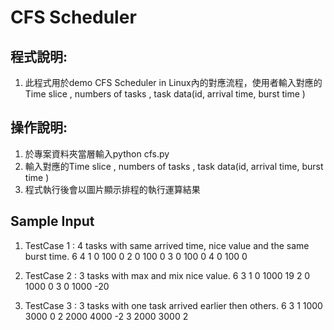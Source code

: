 
# CFS Scheduler 

## 程式說明:

1. 此程式用於demo CFS Scheduler in Linux內的對應流程，使用者輸入對應的Time slice , numbers of tasks , task data(id, arrival time, burst time )

## 操作說明:
1. 於專案資料夾當層輸入python cfs.py
2. 輸入對應的Time slice , numbers of tasks , task data(id, arrival time, burst time )
3. 程式執行後會以圖片顯示排程的執行運算結果


## Sample Input

1. TestCase 1 : 4 tasks with same arrived time, nice value and the same burst time.
6
4
1 0 100 0
2 0 100 0
3 0 100 0
4 0 100 0

2. TestCase 2 : 3 tasks with max and mix nice value.
6
3
1 0 1000 19
2 0 1000 0
3 0 1000 -20


3. TestCase 3 : 3 tasks with one task arrived earlier then others.
6
3
1 1000 3000 0
2 2000 4000 -2
3 2000 3000 2

